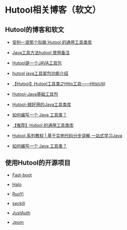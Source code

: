 Hutool相关博客（软文）
===

## Hutool的博客和软文

- [安利一波那个叫做 Hutool 的通用工具类库](http://www.cnblogs.com/java-class/p/7742481.html)

- [Java工具方法hutool 使用备注](http://blog.csdn.net/earbao/article/details/46832853)

- [Hutool是一个JAVA工具包](http://www.jfinal.com/share/252)

- [hutool java工具架包功能介绍](https://blog.csdn.net/lx1309244704/article/details/76459718)

- [【Hutool】Hutool工具类之Http工具——HttpUtil](https://www.cnblogs.com/jiangbei/p/7667858.html)

- [Hutool-Java基础工具包](https://mp.weixin.qq.com/s?src=11&timestamp=1521945641&ver=775&signature=TCm61hzYfoFK8TjtgS3RkCtf7h1AXpC1ONMoImcMqpiF5o5oJOa5e51pM8H4x36wJWWKfgt3HmYEagdGXFKWdHhfh5WYbveXkQed5SkYvYCWKIWfg6we**QexadhzPqR&new=1)

- [Hutool-贼好用的Java工具类库](https://ryanc.cc/archives/hutool-java-tools-lib)

- [如何编写一个 Java 工具类？](https://www.xttblog.com/?p=3485)

- [【推荐】Hutool 的通用工具类库](https://www.cnblogs.com/java-class/p/7742481.html)

- [Hutool 系列教程 | 基于实例代码分步讲解 一站式学习Java](http://how2j.cn/k/hutool/hutool-brief/1930.html)

- [如何编写一个 Java 工具类？](https://www.xttblog.com/?p=3485)


## 使用Hutool的开源项目

- [Fast-boot](https://gitee.com/jiangzeyin/common-parent)

- [Halo](https://github.com/ruibaby/halo)

- [RuoYi](https://github.com/lerry903/RuoYi)

- [seckill](https://github.com/colg-cloud/seckill)

- [JustAuth](https://gitee.com/yadong.zhang/JustAuth)

- [Jpom](https://gitee.com/keepbx/Jpom/)